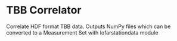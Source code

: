 TBB Correlator
==============

Correlate HDF format TBB data. Outputs NumPy files which
can be converted to a Measurement Set with lofarstationdata
module
